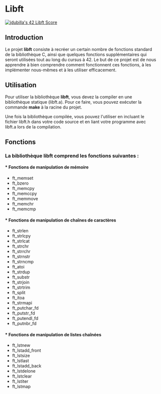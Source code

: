 # Libft

[![jdubilla's 42 Libft Score](https://badge42.vercel.app/api/v2/clh0zpc7j005408l9j6q6srae/project/2422752)](https://github.com/JaeSeoKim/badge42)

## Introduction

Le projet **libft** consiste à recréer un certain nombre de fonctions standard de la bibliothèque C, ainsi que quelques fonctions supplémentaires qui seront utilisées tout au long du cursus à 42. Le but de ce projet est de nous apprendre à bien comprendre comment fonctionnent ces fonctions, à les implémenter nous-mêmes et à les utiliser efficacement.

## Utilisation

Pour utiliser la bibliothèque **libft**, vous devez la compiler en une bibliothèque statique (libft.a). Pour ce faire, vous pouvez exécuter la commande **make** à la racine du projet.

Une fois la bibliothèque compilée, vous pouvez l'utiliser en incluant le fichier libft.h dans votre code source et en liant votre programme avec libft.a lors de la compilation.

## Fonctions

### La bibliothèque libft comprend les fonctions suivantes :

#### * Fonctions de manipulation de mémoire

  * ft_memset
  * ft_bzero
  * ft_memcpy
  * ft_memccpy
  * ft_memmove
  * ft_memchr
  * ft_memcmp

#### * Fonctions de manipulation de chaînes de caractères

  * ft_strlen
  * ft_strlcpy
  * ft_strlcat
  * ft_strchr
  * ft_strrchr
  * ft_strnstr
  * ft_strncmp
  * ft_atoi
  * ft_strdup
  * ft_substr
  * ft_strjoin
  * ft_strtrim
  * ft_split
  * ft_itoa
  * ft_strmapi
  * ft_putchar_fd
  * ft_putstr_fd
  * ft_putendl_fd
  * ft_putnbr_fd

#### * Fonctions de manipulation de listes chaînées

  * ft_lstnew
  * ft_lstadd_front
  * ft_lstsize
  * ft_lstlast
  * ft_lstadd_back
  * ft_lstdelone
  * ft_lstclear
  * ft_lstiter
  * ft_lstmap
